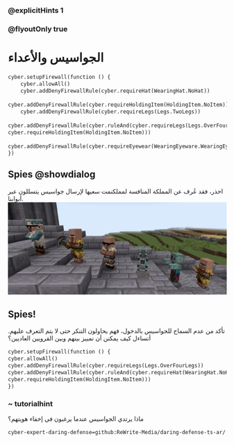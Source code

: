 ### @explicitHints 1
### @flyoutOnly true

# الجواسيس والأعداء

```ghost
cyber.setupFirewall(function () {
    cyber.allowAll()
    cyber.addDenyFirewallRule(cyber.requireHat(WearingHat.NoHat))
    cyber.addDenyFirewallRule(cyber.requireHoldingItem(HoldingItem.NoItem))
    cyber.addDenyFirewallRule(cyber.requireLegs(Legs.TwoLegs))
    cyber.addDenyFirewallRule(cyber.ruleAnd(cyber.requireLegs(Legs.OverFourLegs), cyber.requireHoldingItem(HoldingItem.NoItem)))
    cyber.addDenyFirewallRule(cyber.requireEyewear(WearingEyeware.WearingEyeware))
})

```

## Spies @showdialog
احذر، فقد عُرف عن المملكة المنافسة لمملكنمت سعيها لإرسال جواسيس يتسللون عبر أبوابنا.![Spies](https://raw.githubusercontent.com/CausewayDigital/Minecraft-EE-MakeCode/main/tutorials/cyber-kingdom/firewall/images/level_5.jpg)


## Spies!
تأكد من عدم السماح للجواسيس بالدخول، فهم يحاولون التنكر حتى لا يتم التعرف عليهم.
أتساءل كيف يمكنن أن نمييز بينهم وبين القرويين العاديين؟


```template
cyber.setupFirewall(function () {
cyber.allowAll()
cyber.addDenyFirewallRule(cyber.requireLegs(Legs.OverFourLegs))
cyber.addDenyFirewallRule(cyber.ruleAnd(cyber.requireHat(WearingHat.NoHat), cyber.requireHoldingItem(HoldingItem.NoItem)))
})
```

### ~ tutorialhint
ماذا يرتدي الجواسيس عندما يرغبون في إخفاء هويتهم؟

```package
cyber-expert-daring-defense=github:ReWrite-Media/daring-defense-ts-ar/
```